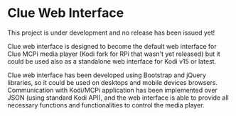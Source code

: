 # Clue Web Interface

This project is under development and no release has been issued yet!


Clue web interface is designed to become the default web interface for Clue MCPi media player (Kodi fork for RPi that wasn't yet released) but it could be used also as a standalone web interface for Kodi v15 or latest.

Clue web interface has been developed using Bootstrap and jQuery libraries, so it could be used on desktops and mobile devices browsers. Communication with Kodi/MCPi application has been implemented over JSON (using standard Kodi API), and the web interface is able to provide all necessary functions and functionalities to control the media player.

